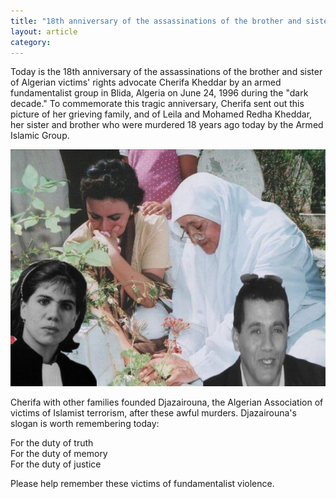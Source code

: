 ```yaml
---
title: "18th anniversary of the assassinations of the brother and sister of Algerian victims' rights advocate Cherifa Kheddar"
layout: article
category:
---
```

Today is the 18th anniversary of the assassinations of the brother and sister of Algerian victims' rights advocate Cherifa Kheddar by an armed fundamentalist group in Blida, Algeria on June 24, 1996 during the "dark decade."   To commemorate this tragic anniversary, Cherifa sent out this picture of her grieving family, and of Leila and Mohamed Redha Kheddar, her sister and brother who were murdered 18 years ago today by the Armed Islamic Group. 

![](/assets/img/famille-khedar-24-juin_675x507.jpg)

Cherifa with other families founded Djazairouna, the Algerian Association of victims of Islamist terrorism, after these awful murders.  Djazairouna's slogan is worth remembering today:

For the duty of truth  
For the duty of memory  
For the duty of justice  

Please help remember these victims of fundamentalist violence.

